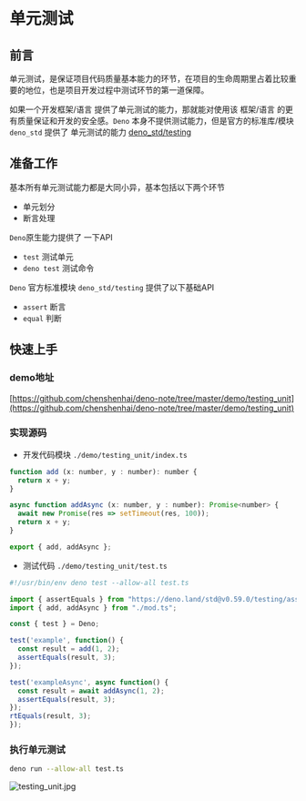 # 单元测试

## 前言

单元测试，是保证项目代码质量基本能力的环节，在项目的生命周期里占着比较重要的地位，也是项目开发过程中测试环节的第一道保障。

如果一个开发框架/语言 提供了单元测试的能力，那就能对使用该 框架/语言 的更有质量保证和开发的安全感。`Deno` 本身不提供测试能力，但是官方的标准库/模块 `deno_std` 提供了 单元测试的能力 [deno_std/testing](https://github.com/denoland/deno/blob/master/std/testing/README.md)


## 准备工作

基本所有单元测试能力都是大同小异，基本包括以下两个环节

- 单元划分
- 断言处理


`Deno`原生能力提供了 一下API
 
- `test` 测试单元
- `deno test` 测试命令

`Deno` 官方标准模块 `deno_std/testing` 提供了以下基础API

- `assert` 断言
- `equal` 判断

## 快速上手

### demo地址
[https://github.com/chenshenhai/deno-note/tree/master/demo/testing_unit](https://github.com/chenshenhai/deno-note/tree/master/demo/testing_unit)


### 实现源码

- 开发代码模块 `./demo/testing_unit/index.ts`

```js
function add (x: number, y : number): number {
  return x + y;
}

async function addAsync (x: number, y : number): Promise<number> {
  await new Promise(res => setTimeout(res, 100));
  return x + y;
}

export { add, addAsync };
```

- 测试代码 `./demo/testing_unit/test.ts`

```js
#!/usr/bin/env deno test --allow-all test.ts

import { assertEquals } from "https://deno.land/std@v0.59.0/testing/asserts.ts";
import { add, addAsync } from "./mod.ts";

const { test } = Deno;

test('example', function() {
  const result = add(1, 2);
  assertEquals(result, 3);
});

test('exampleAsync', async function() {
  const result = await addAsync(1, 2);
  assertEquals(result, 3);
});
rtEquals(result, 3);
});
```

### 执行单元测试

```sh
deno run --allow-all test.ts
```

![testing_unit.jpg](../image/testing_unit.jpg)